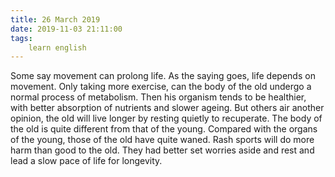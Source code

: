 ```yaml
---
title: 26 March 2019
date: 2019-11-03 21:11:00
tags:
    learn english
---
```

Some say movement can prolong
life. As the saying goes, life depends on movement. Only taking more exercise, can
the body of the old undergo a normal process of metabolism. Then his organism
tends to be healthier, with better absorption of nutrients and slower ageing. But
others air another opinion, the old will live longer by resting quietly to
recuperate. The body of the old is quite different from that of the young. Compared
with the organs of the young, those of the old have quite waned. Rash sports
will do more harm than good to the old. They had better set worries aside and
rest and lead a slow pace of life for longevity.

 